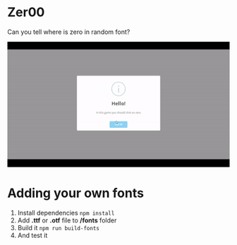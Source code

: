 # Zer00

Can you tell where is zero in random font?

![](/raw/1.gif)

# Adding your own fonts

1. Install dependencies `npm install`
2. Add **.ttf** or **.otf** file to **/fonts** folder
3. Build it `npm run build-fonts`
4. And test it